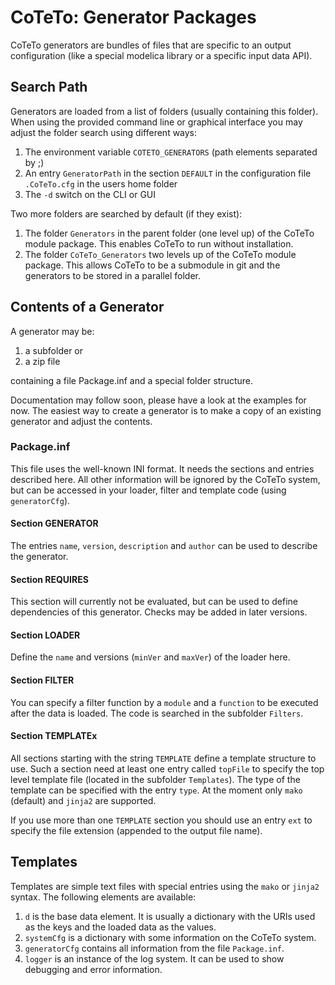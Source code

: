 # CoTeTo: Generator Packages

CoTeTo generators are bundles of files that are specific to an output
configuration (like a special modelica library or a specific input data API).

## Search Path
Generators are loaded from a list of folders (usually containing this folder).
When using the provided command line or graphical interface you may adjust
the folder search using different ways:

1. The environment variable `COTETO_GENERATORS` (path elements separated by ;)
2. An entry `GeneratorPath` in the section `DEFAULT` in the configuration file
  `.CoTeTo.cfg` in the users home folder
3. The `-d` switch on the CLI or GUI

Two more folders are searched by default (if they exist):
1. The folder `Generators` in the parent folder (one level up) of the CoTeTo
   module package. This enables CoTeTo to run without installation.
2. The folder `CoTeTo_Generators` two levels up of the CoTeTo module package.
   This allows CoTeTo to be a submodule in git and the generators to be
   stored in a parallel folder.

## Contents of a Generator
A generator may be:

1. a subfolder or
2. a zip file

containing a file Package.inf and a special folder structure.

Documentation may follow soon, please have a look at the examples for now. The
easiest way to create a generator is to make a copy of an existing generator
and adjust the contents.

### Package.inf
This file uses the well-known INI format. It needs the sections and entries described here. All other information will be ignored by the CoTeTo system, but can be accessed in your loader, filter and template code (using `generatorCfg`).

#### Section GENERATOR
The entries `name`, `version`, `description` and `author` can be used to describe the generator.

#### Section REQUIRES
This section will currently not be evaluated, but can be used to define dependencies of this generator. Checks may be added in later versions.

#### Section LOADER
Define the `name` and versions (`minVer` and `maxVer`) of the loader here.

#### Section FILTER
You can specify a filter function by a `module` and a `function` to be executed after the data is loaded. The code is searched in the subfolder `Filters`.

#### Section TEMPLATEx
All sections starting with the string `TEMPLATE` define a template structure to use.
Such a section need at least one entry called `topFile` to specify the top level template file (located in the subfolder `Templates`). The type of the template can be specified with the entry `type`. At the moment only `mako` (default) and `jinja2` are supported.

If you use more than one `TEMPLATE` section you should use an entry `ext` to specify the file extension (appended to the output file name).

## Templates
Templates are simple text files with special entries using the `mako` or `jinja2` syntax. The following elements are available:

1. `d` is the base data element. It is usually a dictionary with the URIs used as the keys and the loaded data as the values.
2. `systemCfg` is a dictionary with some information on the CoTeTo system.
3. `generatorCfg` contains all information from the file `Package.inf`.
4. `logger` is an instance of the log system. It can be used to show debugging and error information.
